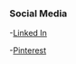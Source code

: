 ### Social Media


-[Linked In](https://www.linkedin.com/in/lewis-reid-warren-5488831b8/)



-[Pinterest](https://www.pinterest.co.uk/RWIndustries/)
